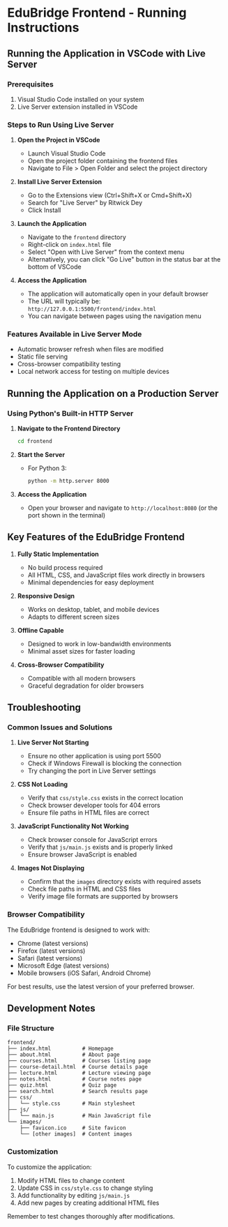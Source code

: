 # EduBridge Frontend - Running Instructions

## Running the Application in VSCode with Live Server

### Prerequisites
1. Visual Studio Code installed on your system
2. Live Server extension installed in VSCode

### Steps to Run Using Live Server

1. **Open the Project in VSCode**
   - Launch Visual Studio Code
   - Open the project folder containing the frontend files
   - Navigate to File > Open Folder and select the project directory

2. **Install Live Server Extension**
   - Go to the Extensions view (Ctrl+Shift+X or Cmd+Shift+X)
   - Search for "Live Server" by Ritwick Dey
   - Click Install

3. **Launch the Application**
   - Navigate to the `frontend` directory
   - Right-click on `index.html` file
   - Select "Open with Live Server" from the context menu
   - Alternatively, you can click "Go Live" button in the status bar at the bottom of VSCode

4. **Access the Application**
   - The application will automatically open in your default browser
   - The URL will typically be: `http://127.0.0.1:5500/frontend/index.html`
   - You can navigate between pages using the navigation menu

### Features Available in Live Server Mode
- Automatic browser refresh when files are modified
- Static file serving
- Cross-browser compatibility testing
- Local network access for testing on multiple devices

## Running the Application on a Production Server

### Using Python's Built-in HTTP Server

1. **Navigate to the Frontend Directory**
   ```bash
   cd frontend
   ```

2. **Start the Server**
   - For Python 3:
     ```bash
     python -m http.server 8000
     ```

3. **Access the Application**
   - Open your browser and navigate to `http://localhost:8080` (or the port shown in the terminal)

## Key Features of the EduBridge Frontend

1. **Fully Static Implementation**
   - No build process required
   - All HTML, CSS, and JavaScript files work directly in browsers
   - Minimal dependencies for easy deployment

2. **Responsive Design**
   - Works on desktop, tablet, and mobile devices
   - Adapts to different screen sizes

3. **Offline Capable**
   - Designed to work in low-bandwidth environments
   - Minimal asset sizes for faster loading

4. **Cross-Browser Compatibility**
   - Compatible with all modern browsers
   - Graceful degradation for older browsers

## Troubleshooting

### Common Issues and Solutions

1. **Live Server Not Starting**
   - Ensure no other application is using port 5500
   - Check if Windows Firewall is blocking the connection
   - Try changing the port in Live Server settings

2. **CSS Not Loading**
   - Verify that `css/style.css` exists in the correct location
   - Check browser developer tools for 404 errors
   - Ensure file paths in HTML files are correct

3. **JavaScript Functionality Not Working**
   - Check browser console for JavaScript errors
   - Verify that `js/main.js` exists and is properly linked
   - Ensure browser JavaScript is enabled

4. **Images Not Displaying**
   - Confirm that the `images` directory exists with required assets
   - Check file paths in HTML and CSS files
   - Verify image file formats are supported by browsers

### Browser Compatibility

The EduBridge frontend is designed to work with:
- Chrome (latest versions)
- Firefox (latest versions)
- Safari (latest versions)
- Microsoft Edge (latest versions)
- Mobile browsers (iOS Safari, Android Chrome)

For best results, use the latest version of your preferred browser.

## Development Notes

### File Structure
```
frontend/
├── index.html          # Homepage
├── about.html          # About page
├── courses.html        # Courses listing page
├── course-detail.html  # Course details page
├── lecture.html        # Lecture viewing page
├── notes.html          # Course notes page
├── quiz.html           # Quiz page
├── search.html         # Search results page
├── css/
│   └── style.css       # Main stylesheet
├── js/
│   └── main.js         # Main JavaScript file
└── images/
    ├── favicon.ico     # Site favicon
    └── [other images]  # Content images
```

### Customization
To customize the application:
1. Modify HTML files to change content
2. Update CSS in `css/style.css` to change styling
3. Add functionality by editing `js/main.js`
4. Add new pages by creating additional HTML files

Remember to test changes thoroughly after modifications.